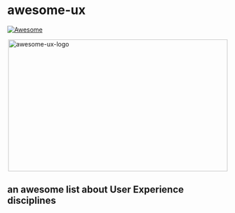# awesome-ux
[![Awesome](https://cdn.rawgit.com/sindresorhus/awesome/d7305f38d29fed78fa85652e3a63e154dd8e8829/media/badge.svg)](https://github.com/sindresorhus/awesome)

<img src="https://raw.githubusercontent.com/netoguimaraes/awesome-ux/master/Untitled.png" alt="awesome-ux-logo" style="display:block; margin: 0px auto; width: 500px; height: 300px;">

## an awesome list about User Experience disciplines

